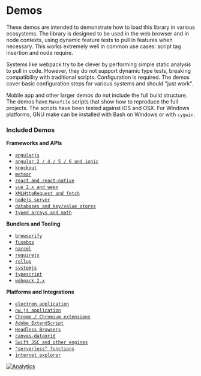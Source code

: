 # Demos

These demos are intended to demonstrate how to load this library in various
ecosystems.  The library is designed to be used in the web browser and in node
contexts, using dynamic feature tests to pull in features when necessary.  This
works extremely well in common use cases: script tag insertion and node require.

Systems like webpack try to be clever by performing simple static analysis to
pull in code.  However, they do not support dynamic type tests, breaking
compatibility with traditional scripts.  Configuration is required.  The demos
cover basic configuration steps for various systems and should "just work".

Mobile app and other larger demos do not include the full build structure. The
demos have `Makefile` scripts that show how to reproduce the full projects.  The
scripts have been tested against iOS and OSX.  For Windows platforms, GNU make
can be installed with Bash on Windows or with `cygwin`.

### Included Demos

**Frameworks and APIs**
- [`angularjs`](angular/)
- [`angular 2 / 4 / 5 / 6 and ionic`](angular2/)
- [`knockout`](knockout/)
- [`meteor`](meteor/)
- [`react and react-native`](react/)
- [`vue 2.x and weex`](vue/)
- [`XMLHttpRequest and fetch`](xhr/)
- [`nodejs server`](server/)
- [`databases and key/value stores`](database/)
- [`typed arrays and math`](array/)

**Bundlers and Tooling**
- [`browserify`](browserify/)
- [`fusebox`](fusebox/)
- [`parcel`](parcel/)
- [`requirejs`](requirejs/)
- [`rollup`](rollup/)
- [`systemjs`](systemjs/)
- [`typescript`](typescript/)
- [`webpack 2.x`](webpack/)

**Platforms and Integrations**
- [`electron application`](electron/)
- [`nw.js application`](nwjs/)
- [`Chrome / Chromium extensions`](chrome/)
- [`Adobe ExtendScript`](extendscript/)
- [`Headless Browsers`](headless/)
- [`canvas-datagrid`](datagrid/)
- [`Swift JSC and other engines`](altjs/)
- [`"serverless" functions`](function/)
- [`internet explorer`](oldie/)

[![Analytics](https://ga-beacon.appspot.com/UA-36810333-1/SheetJS/js-xlsx?pixel)](https://github.com/SheetJS/js-xlsx)
